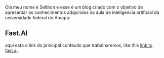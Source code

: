Ola meu nome é Selthon e esse é um  blog criado com o objetivo de apresentar os conhecimentos adquiridos na aula de inteligencia artificial da universidade federal do Amapa:



## Fast.AI

aqui esta o link do principal conteudo que trabalharemos, like this [link to fast.ai](https://www.fast.ai).
